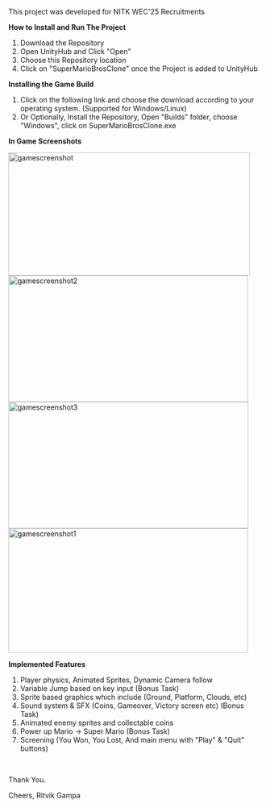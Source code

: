 This project was developed for NITK WEC'25 Recruitments

<b>How to Install and Run The Project</b>

1. Download the Repository
2. Open UnityHub and Click "Open"
3. Choose this Repository location
4. Click on "SuperMarioBrosClone" once the Project is added to UnityHub

<b>Installing the Game Build</b>

1. Click on the following link and choose the download according to your operating system. (Supported for Windows/Linux)
2. Or Optionally, Install the Repository, Open "Builds" folder, choose "Windows", click on SuperMarioBrosClone.exe


<b>In Game Screenshots</b>

<img width="479" height="244" alt="gamescreenshot" src="https://github.com/user-attachments/assets/1314b312-13d4-4140-93e1-1889289de355" />
<img width="475" height="251" alt="gamescreenshot2" src="https://github.com/user-attachments/assets/7afdd600-ed02-4965-a882-7d5e7b2fe42d" />
<img width="476" height="251" alt="gamescreenshot3" src="https://github.com/user-attachments/assets/72cce85a-ecaa-47f6-8d1a-63f07f42a56a" />
<img width="475" height="247" alt="gamescreenshot1" src="https://github.com/user-attachments/assets/80403c10-2609-4aec-87f0-bc4a102a32ad" />

<br>

<b>Implemented Features</b>

1. Player physics, Animated Sprites, Dynamic Camera follow
2. Variable Jump based on key input (Bonus Task)
3. Sprite based graphics which include (Ground, Platform, Clouds, etc)
4. Sound system & SFX (Coins, Gameover, Victory screen etc) (Bonus Task)
5. Animated enemy sprites and collectable coins
6. Power up Mario -> Super Mario (Bonus Task)
7. Screening (You Won, You Lost, And main menu with "Play" & "Quit" buttons)
   
<br>

Thank You.

Cheers,
Ritvik Gampa

